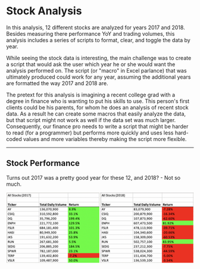 # Stock Analysis

In this analysis, 12 different stocks are analyzed for years 2017 and 2018. Besides measuring there performance YoY and trading volumes, this analysis includes a series of scripts to format, clear, and toggle the data by year.

While seeing the stock data is interesting, the main challenge was to create a script that would ask the user which year he or she would want the analysis performed on. The script (or "macro" in Excel parlance) that was ultimately produced could work for any year, assuming the additional years are formatted the way 2017 and 2018 are. 

The pretext for this analysis is imagining a recent college grad with a degree in finance who is wanting to put his skills to use. This person's first clients could be his parents, for whom he does an analysis of recent stock data. As a result he can create some macros that easily analyze the data, but that script might not work as well if the data set was much larger. Consequently, our finance pro needs to write a script that might be harder to read (for a programmer) but performs more quickly and uses less hard-coded values and more variables thereby making the script more flexible.  

---

## Stock Performance

Turns out 2017 was a pretty good year for these 12, and 2018? - Not so much.

![stocks from both years](https://github.com/carlosjennings1991/stock-analysis/blob/main/Resources/Stocks_2017_and_2018.png)
